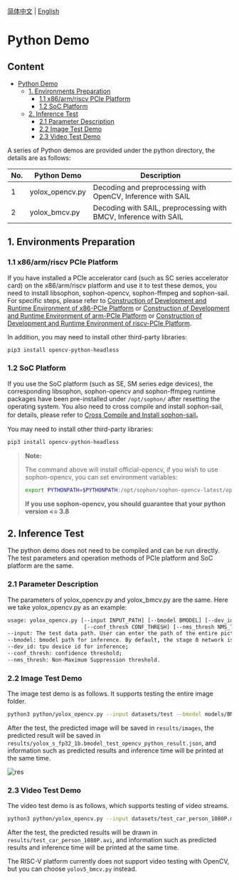 [简体中文](./README.md) | [English](./README_EN.md)

# Python Demo

## Content

* [Python Demo](#python-demo)
    * [1. Environments Preparation](#1-environments-preparation)
        * [1.1 x86/arm/riscv PCIe Platform](#11-x86armriscv-pcie-platform)
        * [1.2 SoC Platform](#12-soc-platform)
    * [2. Inference Test](#2-inference-test)
        * [2.1 Parameter Description](#21-parameter-description)
        * [2.2 Image Test Demo](#22-image-test-demo)
        * [2.3 Video Test Demo](#23-video-test-demo)

A series of Python demos are provided under the python directory, the details are as follows:

| No. |  Python Demo      | Description                     |
| ---- | ---------------- | -----------------------------------  |
| 1    | yolox_opencv.py | Decoding and preprocessing with OpenCV, Inference with SAIL |
| 2    | yolox_bmcv.py   | Decoding with SAIL, preprocessing with BMCV, Inference with SAIL |

## 1. Environments Preparation
### 1.1 x86/arm/riscv PCIe Platform

If you have installed a PCIe accelerator card (such as SC series accelerator card) on the x86/arm/riscv platform and use it to test these demos, you need to install libsophon, sophon-opencv, sophon-ffmpeg and sophon-sail. For specific steps, please refer to [Construction of Development and Runtime Environment of x86-PCIe Platform](../../../docs/Environment_Install_Guide_EN.md#3-x86-pcie-platform-development-and-runtime-environment-construction) or [Construction of Development and Runtime Environment of arm-PCIe Platform](../../../docs/Environment_Install_Guide_EN.md#5-arm-pcie-platform-development-and-runtime-environment-construction) or [Construction of Development and Runtime Environment of riscv-PCIe Platform](../../../docs/Environment_Install_Guide_EN.md#6-riscv-pcie-platform-development-and-runtime-environment-construction).

In addition, you may need to install other third-party libraries:
```bash
pip3 install opencv-python-headless
```

### 1.2 SoC Platform

If you use the SoC platform (such as SE, SM series edge devices), the corresponding libsophon, sophon-opencv and sophon-ffmpeg runtime packages have been pre-installed under `/opt/sophon/` after resetting the operating system. You also need to cross compile and install sophon-sail, for details, please refer to [Cross Compile and Install sophon-sail](../../../docs/Environment_Install_Guide_EN.md#42-cross-compiling-and-sophon-sail-installation)。

You may need to install other third-party libraries:
```bash
pip3 install opencv-python-headless
```

> **Note:**
>
> The command above will install official-opencv, if you wish to use sophon-opencv, you can set environment variables:
> ```bash
> export PYTHONPATH=$PYTHONPATH:/opt/sophon/sophon-opencv-latest/opencv-python/
> ```
> **If you use sophon-opencv, you should guarantee that your python version <= 3.8**

## 2. Inference Test
The python demo does not need to be compiled and can be run directly. The test parameters and operation methods of PCIe platform and SoC platform are the same.
### 2.1 Parameter Description
The parameters of yolox_opencv.py and yolox_bmcv.py are the same. Here we take yolox_opencv.py as an example:
```bash
usage: yolox_opencv.py [--input INPUT_PATH] [--bmodel BMODEL] [--dev_id DEV_ID]
                        [--conf_thresh CONF_THRESH] [--nms_thresh NMS_THRESH]
--input: The test data path. User can enter the path of the entire picture folder or video path;
--bmodel: bmodel path for inference. By default, the stage 0 network is used for inference;
--dev_id: tpu device id for inference;
--conf_thresh: confidence threshold;
--nms_thresh: Non-Maximum Suppression threshold.
```
### 2.2 Image Test Demo
The image test demo is as follows. It supports testing the entire image folder. 
```bash
python3 python/yolox_opencv.py --input datasets/test --bmodel models/BM1684/yolox_s_fp32_1b.bmodel --dev_id 0 --conf_thresh 0.5 --nms_thresh 0.5
```
After the test, the predicted image will be saved in `results/images`, the predicted result will be saved in `results/yolox_s_fp32_1b.bmodel_test_opencv_python_result.json`, and information such as predicted results and inference time will be printed at the same time.


![res](../pics/zidane_python_opencv.jpg)

### 2.3 Video Test Demo
The video test demo is as follows, which supports testing of video streams. 
```bash
python3 python/yolox_opencv.py --input datasets/test_car_person_1080P.mp4 --bmodel models/BM1684/yolox_s_fp32_1b.bmodel --dev_id 0 --conf_thresh 0.5 --nms_thresh 0.5
```
After the test, the predicted results will be drawn in `results/test_car_person_1080P.avi`, and information such as predicted results and inference time will be printed at the same time.

The RISC-V platform currently does not support video testing with OpenCV, but you can choose `yolov5_bmcv.py` instead.